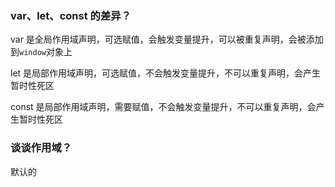 ### var、let、const 的差异？

var 是全局作用域声明，可选赋值，会触发变量提升，可以被重复声明，会被添加到`window`对象上

let  是局部作用域声明，可选赋值，不会触发变量提升，不可以重复声明，会产生暂时性死区

const 是局部作用域声明，需要赋值，不会触发变量提升，不可以重复声明，会产生暂时性死区

### 谈谈作用域？

默认的


